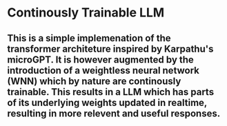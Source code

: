 # Continously Trainable LLM

## This is a simple implemenation of the transformer architeture inspired by Karpathu's microGPT. It is however augmented by the introduction of a weightless neural network (WNN) which by nature are continously trainable. This results in a LLM which has parts of its underlying weights updated in realtime, resulting in more relevent and useful responses.
